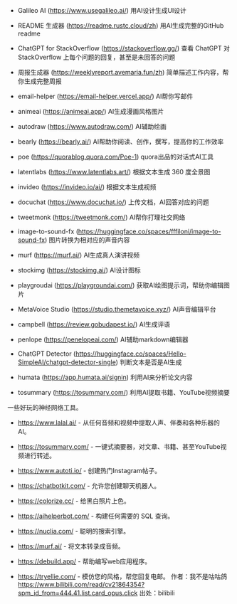 - Galileo AI (https://www.usegalileo.ai/) 用AI设计生成UI设计

- README 生成器 (https://readme.rustc.cloud/zh) 用AI生成完整的GitHub readme

- ChatGPT for StackOverflow (https://stackoverflow.gg/) 查看 ChatGPT 对 StackOverflow 上每个问题的回复，甚至是未回答的问题

- 周报生成器 (https://weeklyreport.avemaria.fun/zh) 简单描述工作内容，帮你生成完整周报

- email-helper (https://email-helper.vercel.app/) AI帮你写邮件

- animeai (https://animeai.app/) AI生成漫画风格图片

- autodraw (https://www.autodraw.com/) AI辅助绘画

- bearly (https://bearly.ai/) AI帮助你阅读、创作，撰写，提高你的工作效率

- poe (https://quorablog.quora.com/Poe-1) quora出品的对话式AI工具

- latentlabs (https://www.latentlabs.art/) 根据文本生成 360 度全景图

- invideo (https://invideo.io/ai/) 根据文本生成视频

- docuchat (https://www.docuchat.io/) 上传文档，AI回答对应的问题

- tweetmonk (https://tweetmonk.com/) AI帮你打理社交网络

- image-to-sound-fx (https://huggingface.co/spaces/fffiloni/image-to-sound-fx) 图片转换为相对应的声音内容

- murf (https://murf.ai/) AI生成真人演讲视频

- stockimg (https://stockimg.ai/) AI设计图标

- playgroudai (https://playgroundai.com/) 获取AI绘图提示词，帮助你编辑图片

- MetaVoice Studio (https://studio.themetavoice.xyz/) AI声音编辑平台

- campbell (https://review.gobudapest.io/) AI生成评语

- penlope (https://penelopeai.com/) AI辅助markdown编辑器

- ChatGPT Detector (https://huggingface.co/spaces/Hello-SimpleAI/chatgpt-detector-single) 判断文本是否是AI生成

- humata (https://app.humata.ai/signin) 利用AI来分析论文内容

- tosummary (https://tosummary.com/) 利用AI提取书籍、YouTube视频摘要



一些好玩的神经网络工具。

- https://www.lalal.ai/ - 从任何音频和视频中提取人声、伴奏和各种乐器的AI。

- https://tosummary.com/ - 一键式摘要器，对文章、书籍、甚至YouTube视频进行转述。

- https://www.autoti.io/ - 创建热门Instagram帖子。

- https://chatbotkit.com/ - 允许您创建聊天机器人。

- https://colorize.cc/ - 给黑白照片上色。

- https://aihelperbot.com/ - 构建任何需要的 SQL 查询。

- https://nuclia.com/ - 聪明的搜索引擎。

- https://murf.ai/ - 将文本转录成音频。

- https://debuild.app/ - 帮助编写web应用程序。

- https://tryellie.com/ - 模仿您的风格，帮您回复电邮。 作者：我不是咕咕鸽 https://www.bilibili.com/read/cv21864354?spm_id_from=444.41.list.card_opus.click 出处：bilibili